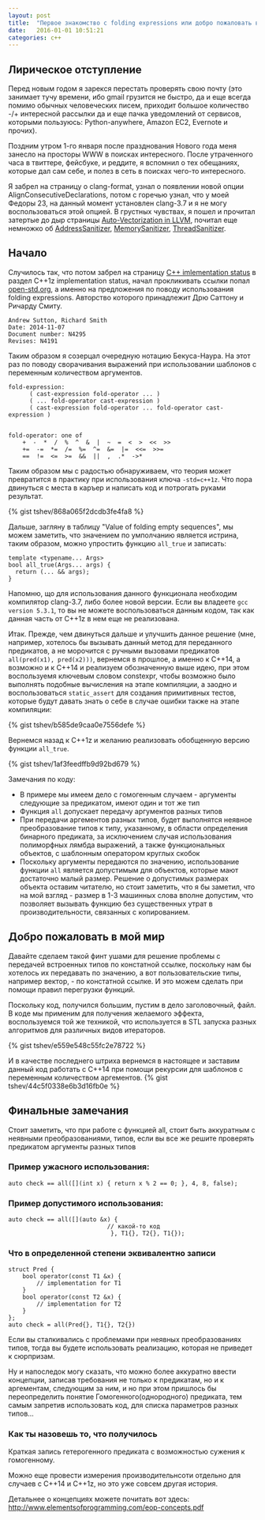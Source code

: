 ```yaml
---
layout: post
title:  "Первое знакомство с folding expressions или добро пожаловать в мой мир"
date:   2016-01-01 10:51:21
categories: c++
---
```

## Лирическое отступление

Перед новым годом я зарекся перестать проверять свою почту 
(это занимает тучу времени, ибо gmail грузится не быстро,
да и еще всегда помимо обычных человеческих писем,
приходит большое количество -/+ интересной рассылки да и еще
пачка уведомлений от сервисов, которыми пользуюсь:
Python-anywhere, Amazon EC2, Evernote и прочих).

Поздним утром 1-го января после празднования Нового года меня занесло на просторы WWW в поисках интересного.
 После утраченного часа в твиттере, фейсбуке, и реддите, 
я вспомнил о тех обещаниях, которые дал сам себе, и полез в сеть в поисках чего-то интересного.

Я забрел на страницу о clang-format, узнал о появлении новой опции AlignConsecutiveDeclarations,
потом с горечью узнал, что у моей Федоры 23, на данный момент установлен clang-3.7 и я не могу воспользоваться этой опцией.
В грустных чувствах, я пошел и прочитал затертые до дыр страницы [Auto-Vectorization in LLVM](http://llvm.org/docs/Vectorizers.html),
почитал еще немножко об [AddressSanitizer](http://clang.llvm.org/docs/AddressSanitizer.html), [MemorySanitizer](http://clang.llvm.org/docs/MemorySanitizer.html), [ThreadSanitizer](http://clang.llvm.org/docs/ThreadSanitizer.html).

## Начало
Случилось так, что потом забрел на страницу [C++ imlementation status](http://clang.llvm.org/cxx_status.html) в раздел C++1z implementation status, начал прокликивать ссылки попал [open-std.org](http://www.open-std.org/jtc1/sc22/wg21/docs/papers/2014/n4295.html), а именно на предложения по поводу использования folding expressions. Авторство которого принадлежит Дрю Саттону и Ричарду Смиту.

```
Andrew Sutton, Richard Smith
Date: 2014-11-07
Document number: N4295
Revises: N4191 
```

Таким образом я созерцал очередную нотацию Бекуса-Наура. На этот раз по поводу сворачивания выражений
 при использовании шаблонов с переменным количеством аргументов.

    fold-expression:
          ( cast-expression fold-operator ... )
          ( ... fold-operator cast-expression )
          ( cast-expression fold-operator ... fold-operator cast-expression )


    fold-operator: one of
        +  -  *  /  %  ^  &  |  ~  =  <  >  <<  >>
        +=  -=  *=  /=  %=  ^=  &=  |=  <<=  >>=
        ==  !=  <=  >=  &&  ||  ,  .*  ->*

Таким образом мы с радостью обнаруживаем, что теория может превратится в практику при использования ключа `-std=c++1z`. Что пора двинуться с места в каръер и написать код и потрогать руками результат.

{% gist tshev/868a065f2dcdb3fe4fa8 %}

Дальше, загляну в таблицу "Value of folding empty sequences", мы можем заметить, что значением по умполчанию является истрина, таким образом, можно упростить функцию `all_true` и записать:

    template <typename... Args>
    bool all_true(Args... args) {
      return (... && args);
    }

Напомню, що для использования данного функционала необходим компилятор clang-3.7, либо более новой версии. Если вы владеете `gcc version 5.3.1`, то вы не можете воспользоваться данным кодом, так как данная часть от C++1z в нем еще не реализована.

Итак. Прежде, чем двинуться дальше и улучшить данное решение
(мне, например, хотелось бы вызывать данный метод для переданного предикатов, а не морочится c ручными вызовами предикатов `all(pred(x1), pred(x2)))`, вернемся в прошлое, а именно к C++14, а возможно и к C++14 и реализуем обозначенную выше идею, при этом воспользуемя ключевым словом constexpr, чтобы возможно было выполнять подобные вычисления на этапе компиляции, а заодно и воспользоваться `static_assert` для создания примитивных тестов, которые будут давать знать о себе в случае ошибки также на этапе компиляции:

{% gist tshev/b585de9caa0e7556defe %}

Вернемся назад к C++1z и желанию реализовать обобщенную версию функции `all_true`.

{% gist tshev/1af3feedffb9d92bd679 %}

Замечания по коду:

* В примере мы имеем дело с гомогенным случаем - аргументы следующие за предикатом, имеют один и тот же тип
* Функция `all` допускает передачу аргументов разных типов
* При передачи аргементов разных типов, будет выполнятся неявное преобразование типов к типу, указанному, в области определения бинарного предиката, за исключением случая использования полиморфных лямбда выражений, а также функциональных объектов, с шаблонным оператором круглых скобок
* Поскольку аргументы передаются по значению, использование функции `all` является допустимым для объектов, которые мают достаточно малый размер. Решение о допустимых размерах объекта оставим читателю, но стоит заметить, что я бы заметил, что на мой взгляд - размер в 1-3 машинных слова вполне допустим, что позволяет вызывать функцию без существенных утрат в производительности,  связанных с копированием.

## Добро пожаловать в мой мир
Давайте сделаем такой финт ушами для решение проблемы с передачей встроенных типов по констатной ссылке, поскольку нам бы хотелось их передавать по значению, а вот пользовательские типы, например вектор, - по констатной ссылке. И это можем сделать при помощи правил перегрузки функций.

Поскольку код, получился большим, пустим в дело заголовочный, файл. В коде мы применим для получения
желаемого эффекта, воспользуемся той же техникой, что используется в STL запуска разных алгоритмов для различных видов итераторов.

{% gist tshev/e559e548c55fc2e78722 %}

И в качестве последнего штриха вернемся в настоящее и заставим данный код работать c C++14 при помощи рекурсии для шаблонов с переменным количеством аргементов.
{% gist tshev/44c5f0338e6b3d16fb0e %}

## Финальные замечания
Стоит заметить, что при работе с функцией all, стоит быть аккуратным с неявными преобразованиями, типов, если вы все же решите проверять предикатом аргументы разных типов

### Пример ужасного использования:
    auto check == all([](int x) { return x % 2 == 0; }, 4, 8, false);

### Пример допустимого использования:
    auto check == all([](auto &x) {
                                // какой-то код
                                 }, T1{}, T2{}, T1{});

### Что в определенной степени эквивалентно записи
    struct Pred {
        bool operator(const T1 &x) {
            // implementation for T1
        }
        bool operator(const T2 &x) {
            // implementation for T2
        }
    };
    auto check = all(Pred{}, T1{}, T2{})

Если вы сталкивались с проблемами при неявных преобразованиях типов,
тогда вы будете использовать реализацию, которая не приведет к сюрпризам.

Ну и напоследок могу сказать, что можно более аккуратно ввести концепции, записав требования не только к предикатам,
но и к аргементам, следующим за ним, и но при этом пришлось бы переопределить понятие Гомогенного(однородного) предиката, тем самым
запретив использовать код, для списка параметров разных типов...

### Как ты назовешь то, что получилось
Краткая запись гетерогенного предиката с возможностью сужения к гомогенному.

Можно еще провести измерения производительнсоти отдельно для случаев с C++14 и C++1z, но это уже совсем другая история.

Детальнее о концепциях можете почитать вот здесь: <http://www.elementsofprogramming.com/eop-concepts.pdf>

[tshev]:      http://tshev.org
[tshev-gh]:   https://github.com/tshev
[jekyll-help]: https://github.com/tshev

